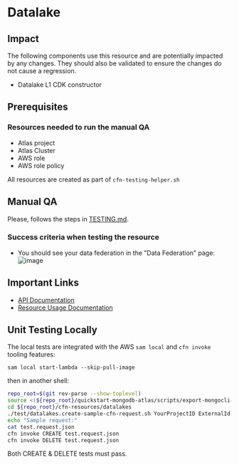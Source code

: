 # Datalake

## Impact 
The following components use this resource and are potentially impacted by any changes. They should also be validated to ensure the changes do not cause a regression.
 - Datalake L1 CDK constructor



## Prerequisites 
### Resources needed to run the manual QA
- Atlas project
- Atlas Cluster
- AWS role
- AWS role policy



All resources are created as part of `cfn-testing-helper.sh`

## Manual QA
Please, follows the steps in [TESTING.md](../../../TESTING.md).


### Success criteria when testing the resource
- You should see your data federation in the "Data Federation" page:
![image](https://user-images.githubusercontent.com/5663078/227923171-b9aa0067-d8a0-41b3-94c5-9e5ce5ea222c.png)
## Important Links
- [API Documentation](https://docs-atlas-staging.mongodb.com/cloud-docs/docsworker-xlarge/openapi-docs-test/reference/api-resources-spec/#tag/Data-Federationt)
- [Resource Usage Documentation](https://www.mongodb.com/docs/atlas/data-federation/config/config-adl-datasets/)

## Unit Testing Locally
The local tests are integrated with the AWS `sam local` and `cfn invoke` tooling features:

```
sam local start-lambda --skip-pull-image
```
then in another shell:
```bash
repo_root=$(git rev-parse --show-toplevel)
source <(${repo_root}/quickstart-mongodb-atlas/scripts/export-mongocli-config.py)
cd ${repo_root}/cfn-resources/datalakes
./test/datalakes.create-sample-cfn-request.sh YourProjectID ExternalId IamAssumedRoleARN IamUserARN RoleId TestS3BucketId > test.request.json 
echo "Sample request:"
cat test.request.json
cfn invoke CREATE test.request.json 
cfn invoke DELETE test.request.json 
```

Both CREATE & DELETE tests must pass.